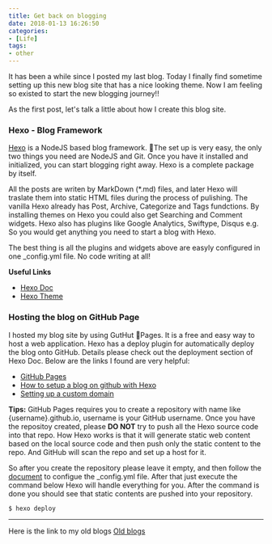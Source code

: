 ```yaml
---
title: Get back on blogging
date: 2018-01-13 16:26:50
categories: 
- [Life] 
tags:
- other 
---
```


It has been a while since I posted my last blog. Today I finally find sometime setting up this new blog site that has a nice looking theme. Now I am feeling so existed to start the new blogging journey!! 

As the first post, let's talk a little about how I create this blog site. 
<!-- more -->
### Hexo - Blog Framework
[Hexo](https://hexo.io/) is a NodeJS based blog framework. The set up is very easy, the only two things you need are NodeJS and Git. Once you have it installed and initialized, you can start blogging right away. Hexo is a complete package by itself. 

All the posts are writen by MarkDown (*.md) files, and later Hexo will traslate them into static HTML files during the process of pulishing. The vanilla Hexo already has Post, Archive, Categorize and Tags fundctions. By installing themes on Hexo you could also get Searching and Comment widgets. Hexo also has plugins like Google Analytics, Swiftype, Disqus e.g. So you would get anything you need to start a blog with Hexo. 

The best thing is all the plugins and widgets above are easyly configured in one _config.yml file. No code writing at all! 

**Useful Links**
- [Hexo Doc](https://hexo.io/docs/)
- [Hexo Theme](https://hexo.io/themes/)

### Hosting the blog on GitHub Page
I hosted my blog site by using GutHut Pages. It is a free and easy way to host a web application. Hexo has a deploy plugin for automatically deploy the blog onto GitHub. Details please check out the deployment section of Hexo Doc. Below are the links I found are very helpful:
- [GitHub Pages](https://pages.github.com/)
- [How to setup a blog on github with Hexo](https://zirho.github.io/2016/06/04/hexo/)
- [Setting up a custom domain](https://help.github.com/articles/quick-start-setting-up-a-custom-domain/)

**Tips:** GitHub Pages requires you to create a repository with name like {username}.github.io, username is your GitHub username. Once you have the repositoy created, please **DO NOT** try to push all the Hexo source code into that repo. How Hexo works is that it will generate static web content based on the local source code and then push only the static content to the repo. And GitHub will scan the repo and set up a host for it. 

So after you create the repository please leave it empty, and then follow the [document](https://hexo.io/docs/deployment.html) to configue the _config.yml file. After that just execute the command below Hexo will handle everything for you. After the command is done you should see that static contents are pushed into your repository. 
``` bash
$ hexo deploy
```

****
Here is the link to my old blogs [Old blogs](https://jiangwl.wordpress.com/2013/12/09/interact-with-mongodb-by-java/)

